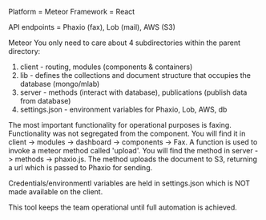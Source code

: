 Platform = Meteor
Framework = React

API endpoints = Phaxio (fax), Lob (mail), AWS (S3)

Meteor
You only need to care about 4 subdirectories within the parent directory:

1. client - routing, modules (components & containers)
2. lib - defines the collections and document structure that occupies the database (mongo/mlab)
3. server - methods (interact with database), publications (publish data from database)
4. settings.json - environment variables for Phaxio, Lob, AWS, db

The most important functionality for operational purposes is faxing.  Functionality was not segregated from the component. You will find it in client -> modules -> dashboard -> components -> Fax.  A function is used to invoke a meteor method called 'upload'. You will find the method in server -> methods -> phaxio.js.  The method uploads the document to S3, returning a url which is passed to Phaxio for sending.

Credentials/environmentl variables are held in settings.json which is NOT made available on the client.

This tool keeps the team operational until full automation is achieved.


